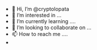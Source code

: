 - 👋 Hi, I’m @cryptolopata
- 👀 I’m interested in ...
- 🌱 I’m currently learning ....
- 💞️ I’m looking to collaborate on ...
- 📫 How to reach me ....
-
<!---
cryptolopata/cryptolopata is a ✨ special ✨ repository because its `README.md` (this file) appears on your GitHub profile.
You can click the Preview link to take a look at your changes.
--->
